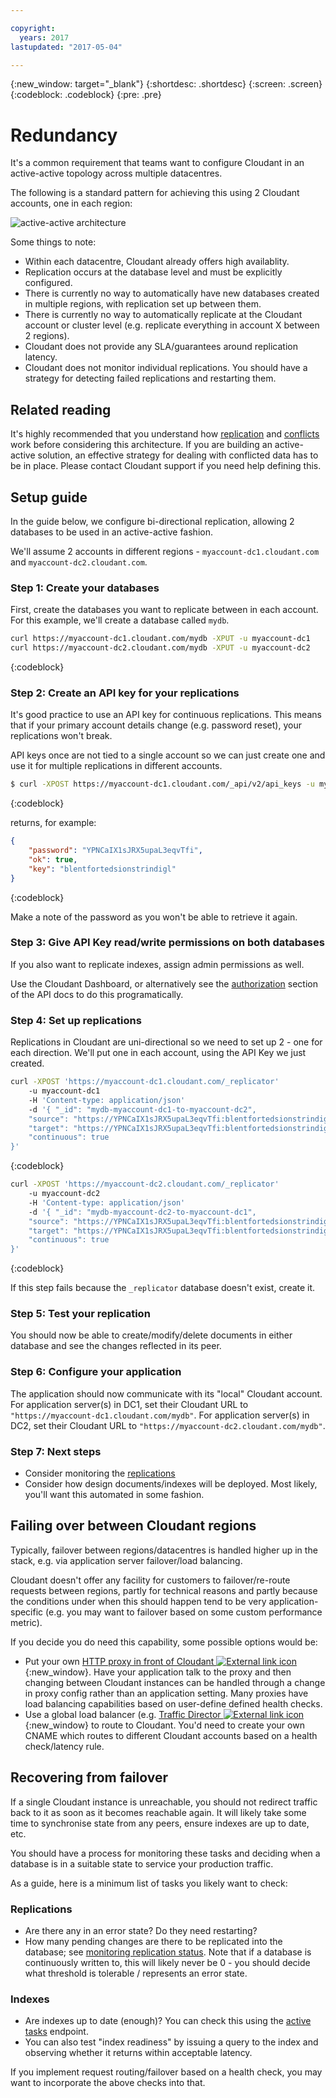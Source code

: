 ```yaml
---

copyright:
  years: 2017
lastupdated: "2017-05-04"

---
```


{:new_window: target="_blank"}
{:shortdesc: .shortdesc}
{:screen: .screen}
{:codeblock: .codeblock}
{:pre: .pre}

<!-- Acrolinx: 2017-MM-DD -->

# Redundancy

It's a common requirement that teams want to configure Cloudant in an active-active topology across multiple datacentres.

The following is a standard pattern for achieving this using 2 Cloudant accounts, one in each region:

![active-active architecture](../images/active-active.png)

Some things to note:

*	Within each datacentre, Cloudant already offers high availablity.
*	Replication occurs at the database level and must be explicitly configured.
*	There is currently no way to automatically have new databases created in multiple regions, with replication set up between them.
*	There is currently no way to automatically replicate at the Cloudant account or cluster level (e.g. replicate everything in account X between 2 regions).
*	Cloudant does not provide any SLA/guarantees around replication latency.
*	Cloudant does not monitor individual replications. You should have a strategy for detecting failed replications and restarting them.

## Related reading

It's highly recommended that you understand how [replication](../api/replication.html) and [conflicts](mvcc.html#distributed-databases-and-conflicts) work before considering this architecture. If you are building an active-active solution, an effective strategy for dealing with conflicted data has to be in place. Please contact Cloudant support if you need help defining this.

## Setup guide

In the guide below, we configure bi-directional replication, allowing 2 databases to be used in an active-active fashion.

We'll assume 2 accounts in different regions - `myaccount-dc1.cloudant.com` and `myaccount-dc2.cloudant.com`.

### Step 1: Create your databases

First, create the databases you want to replicate between in each account. For this example, we'll create a database called `mydb`.


```sh
curl https://myaccount-dc1.cloudant.com/mydb -XPUT -u myaccount-dc1
curl https://myaccount-dc2.cloudant.com/mydb -XPUT -u myaccount-dc2
```
{:codeblock}

### Step 2: Create an API key for your replications

It's good practice to use an API key for continuous replications. This means that if your
primary account details change (e.g. password reset), your replications won't break.

API keys once are not tied to a single account so we can just create one and use it for multiple replications in different accounts.

```sh
$ curl -XPOST https://myaccount-dc1.cloudant.com/_api/v2/api_keys -u myaccount-dc1
```
{:codeblock}

returns, for example:

```json
{
	"password": "YPNCaIX1sJRX5upaL3eqvTfi",
	"ok": true,
	"key": "blentfortedsionstrindigl"
}
```
{:codeblock}

Make a note of the password as you won't be able to retrieve it again.

### Step 3: Give API Key read/write permissions on both databases

If you also want to replicate indexes, assign admin permissions as well.

Use the Cloudant Dashboard, or alternatively see the [authorization](../api/authorization.html) section of the API docs to do this programatically.

### Step 4: Set up replications

Replications in Cloudant are uni-directional so we need to set up 2 - one for each direction. We'll put one in each account, using the API Key we just created.

```sh
curl -XPOST 'https://myaccount-dc1.cloudant.com/_replicator'
	-u myaccount-dc1
	-H 'Content-type: application/json'
	-d '{ "_id": "mydb-myaccount-dc1-to-myaccount-dc2",
	"source": "https://YPNCaIX1sJRX5upaL3eqvTfi:blentfortedsionstrindigl@myaccount-dc1.cloudant.com/mydb",
	"target": "https://YPNCaIX1sJRX5upaL3eqvTfi:blentfortedsionstrindigl@myaccount-dc2.cloudant.com/mydb",
	"continuous": true
}'
```
{:codeblock}

```sh
curl -XPOST 'https://myaccount-dc2.cloudant.com/_replicator'
	-u myaccount-dc2
	-H 'Content-type: application/json'
	-d '{ "_id": "mydb-myaccount-dc2-to-myaccount-dc1",
	"source": "https://YPNCaIX1sJRX5upaL3eqvTfi:blentfortedsionstrindigl@myaccount-dc2.cloudant.com/mydb",
	"target": "https://YPNCaIX1sJRX5upaL3eqvTfi:blentfortedsionstrindigl@myaccount-dc1.cloudant.com/mydb",
	"continuous": true
}'
```
{:codeblock}

If this step fails because the `_replicator` database doesn't exist, create it.

### Step 5: Test your replication

You should now be able to create/modify/delete documents in either database and see the changes reflected in its peer.

### Step 6: Configure your application

The application should now communicate with its "local" Cloudant account. For application server(s) in DC1, set their Cloudant URL to `"https://myaccount-dc1.cloudant.com/mydb"`. For application server(s) in DC2, set their Cloudant URL to `"https://myaccount-dc2.cloudant.com/mydb"`.


### Step 7: Next steps

*	Consider monitoring the [replications](../api/advanced_replication.html)
*	Consider how design documents/indexes will be deployed. Most likely, you'll want this automated in some fashion.


## Failing over between Cloudant regions

Typically, failover between regions/datacentres is handled higher up in the stack, e.g. via application server failover/load balancing.

Cloudant doesn't offer any facility for customers to failover/re-route requests between regions, partly for technical reasons and partly because the conditions under when this should happen tend to be very application-specific (e.g. you may want to failover based on some custom performance metric).

If you decide you do need this capability, some possible options would be:

*	Put your own [HTTP proxy in front of Cloudant ![External link icon](../images/launch-glyph.svg "External link icon")](https://cloudant.com/blog/green-man-gaming-cross-cloud-nginx-config/){:new_window}. Have your application talk to the proxy and then changing between Cloudant instances can be handled through a change in proxy config rather than an application setting. Many proxies have load balancing capabilities based on user-define defined health checks.
*	Use a global load balancer (e.g. [Traffic Director ![External link icon](../images/launch-glyph.svg "External link icon")](http://dyn.com/traffic-director/){:new_window} to route to Cloudant. You'd need to create your own CNAME which routes to different Cloudant accounts based on a health check/latency rule.


## Recovering from failover

If a single Cloudant instance is unreachable, you should not redirect traffic back to it as soon as it becomes reachable again. It will likely take some time to synchronise state from any peers, ensure indexes are up to date, etc.

You should have a process for monitoring these tasks and deciding when a database is in a suitable state to service your production traffic.

As a guide, here is a minimum list of tasks you likely want to check:

### Replications

*	Are there any in an error state? Do they need restarting?
*	How many pending changes are there to be replicated into the database; see [monitoring replication status](../api/advanced_replication.html#replication-status). Note that if a database is continuously written to, this will likely never be 0 - you should decide what threshold is tolerable / represents an error state.

### Indexes

*	Are indexes up to date (enough)? You can check this using the [active tasks](../api/active_tasks.html) endpoint.
*	You can also test "index readiness" by issuing a query to the index and observing whether it returns within acceptable latency.

If you implement request routing/failover based on a health check, you may want to incorporate the above checks into that.

